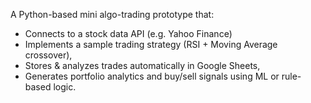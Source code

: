 A Python-based mini algo-trading prototype that:
- Connects to a stock data API (e.g. Yahoo Finance)
- Implements a sample trading strategy (RSI + Moving Average crossover),
- Stores & analyzes trades automatically in Google Sheets,
- Generates portfolio analytics and buy/sell signals using ML or rule-based logic.
